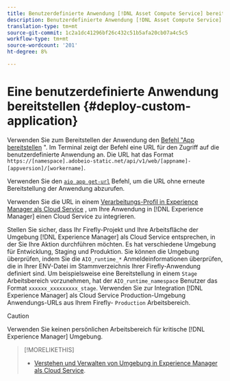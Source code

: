 ```yaml
---
title: Benutzerdefinierte Anwendung [!DNL Asset Compute Service] bereitstellen.
description: Benutzerdefinierte Anwendung [!DNL Asset Compute Service] bereitstellen.
translation-type: tm+mt
source-git-commit: 1c2a1dc41296bf26c432c51b5afa20cb07a4c5c5
workflow-type: tm+mt
source-wordcount: '201'
ht-degree: 8%

---
```



# Eine benutzerdefinierte Anwendung bereitstellen {#deploy-custom-application}

Verwenden Sie zum Bereitstellen der Anwendung den [Befehl &quot;App bereitstellen](https://github.com/adobe/aio-cli#aio-appdeploy) &quot;. Im Terminal zeigt der Befehl eine URL für den Zugriff auf die benutzerdefinierte Anwendung an. Die URL hat das Format `https://[namespace].adobeio-static.net/api/v1/web/[appname]-[appversion]/[workername]`.

Verwenden Sie den [`aio app get-url`](https://github.com/adobe/aio-cli#aio-appget-url-action) Befehl, um die URL ohne erneute Bereitstellung der Anwendung abzurufen.

Verwenden Sie die URL in einem [Verarbeitungs-Profil in Experience Manager als Cloud Service](https://docs.adobe.com/content/help/de-DE/experience-manager-cloud-service/assets/manage/asset-microservices-configure-and-use.html) , um Ihre Anwendung in [!DNL Experience Manager] einen Cloud Service zu integrieren.

Stellen Sie sicher, dass Ihr Firefly-Projekt und Ihre Arbeitsfläche der Umgebung [!DNL Experience Manager] als Cloud Service entsprechen, in der Sie Ihre Aktion durchführen möchten. Es hat verschiedene Umgebung für Entwicklung, Staging und Produktion. Sie können die Umgebung überprüfen, indem Sie die `AIO_runtime_*` Anmeldeinformationen überprüfen, die in Ihrer ENV-Datei im Stammverzeichnis Ihrer Firefly-Anwendung definiert sind. Um beispielsweise eine Bereitstellung in einem `Stage` Arbeitsbereich vorzunehmen, hat der `AIO_runtime_namespace` Benutzer das Format `xxxxxx_xxxxxxxxx_stage`. Verwenden Sie zur Integration [!DNL Experience Manager] als Cloud Service Production-Umgebung Anwendungs-URLs aus Ihrem Firefly- `Production` Arbeitsbereich.

>[!CAUTION]
>
>Verwenden Sie keinen persönlichen Arbeitsbereich für kritische [!DNL Experience Manager] Umgebung.

>[!MORELIKETHIS]
>
>* [Verstehen und Verwalten von Umgebung in Experience Manager als Cloud Service](https://docs.adobe.com/content/help/de-DE/experience-manager-cloud-service/implementing/using-cloud-manager/manage-environments.html).

